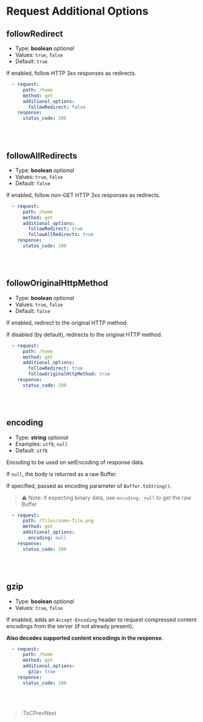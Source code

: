 # Request Additional Options

## followRedirect

- Type: **boolean** _optional_
- Values: `true`, `false`
- Default: `true`

If enabled, follow HTTP 3xx responses as redirects.

```yaml
  - request:
      path: /home
      method: get
      additional_options:
        followRedirect: false
    response:
      status_code: 200
```

<br><br>

## followAllRedirects

- Type: **boolean** _optional_
- Values: `true`, `false`
- Default: `false`

If enabled, follow non-GET HTTP 3xx responses as redirects.

```yaml
  - request:
      path: /home
      method: get
      additional_options:
        followRedirect: true
        followAllRedirects: true
    response:
      status_code: 200
```

<br><br>

## followOriginalHttpMethod

- Type: **boolean** _optional_
- Values: `true`, `false`
- Default: `false`

If enabled, redirect to the original HTTP method.

If disabled (by default), redirects to the original HTTP method.

```yaml
  - request:
      path: /home
      method: get
      additional_options:
        followRedirect: true
        followOriginalHttpMethod: true
    response:
      status_code: 200
```

<br><br>

## encoding

- Type: **string** _optional_
- Examples: `utf8`, `null`
- Default: `utf8`

Encoding to be used on setEncoding of response data.

If `null`, the body is returned as a raw Buffer.

If specified, passed as encoding parameter of `Buffer.toString()`.

> ⚠️ Note: if expecting binary data, use `encoding: null` to get the raw Buffer

```yaml
  - request:
      path: /files/some-file.png
      method: get
      additional_options:
        encoding: null
    response:
      status_code: 200
```

<br><br>

## gzip

- Type: **boolean** _optional_
- Values: `true`, `false`

If enabled, adds an `Accept-Encoding` header to request compressed content encodings from the server (if not already present).

**Also decodes supported content encodings in the response.**

```yaml
  - request:
      path: /home
      method: get
      additional_options:
        gzip: true
    response:
      status_code: 200
```

<br><br>

> :ToCPrevNext